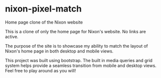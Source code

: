 # nixon-pixel-match
Home page clone of the Nixon website

This is a clone of only the home page for Nixon's website. No links are active.

The purpose of the site is to showcase my ability to match the layout of Nixon's home page in both desktop and mobile views. 

This project was built using bootstrap. The built in media queries and grid system helps provide a seamless transition from mobile and desktop views. Feel free to play around as you will!
